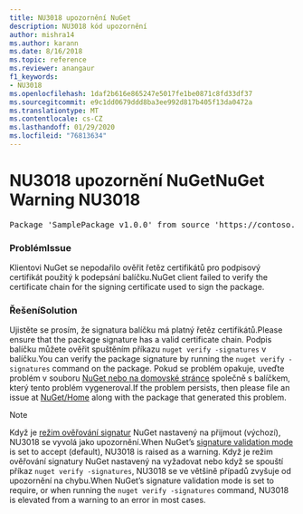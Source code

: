 ```yaml
---
title: NU3018 upozornění NuGet
description: NU3018 kód upozornění
author: mishra14
ms.author: karann
ms.date: 8/16/2018
ms.topic: reference
ms.reviewer: anangaur
f1_keywords:
- NU3018
ms.openlocfilehash: 1daf2b616e865247e5017fe1be0871c8fd33df37
ms.sourcegitcommit: e9c1dd0679ddd8ba3ee992d817b405f13da0472a
ms.translationtype: MT
ms.contentlocale: cs-CZ
ms.lasthandoff: 01/29/2020
ms.locfileid: "76813634"
---
```

# <a name="nuget-warning-nu3018"></a><span data-ttu-id="0bb97-103">NU3018 upozornění NuGet</span><span class="sxs-lookup"><span data-stu-id="0bb97-103">NuGet Warning NU3018</span></span>

<pre>Package 'SamplePackage v1.0.0' from source 'https://contoso.com/index.json': The primary signature found a chain building issue: A certificate chain processed, but terminated in a root certificate which is not trusted by the trust provider.</pre>

### <a name="issue"></a><span data-ttu-id="0bb97-104">Problém</span><span class="sxs-lookup"><span data-stu-id="0bb97-104">Issue</span></span>

<span data-ttu-id="0bb97-105">Klientovi NuGet se nepodařilo ověřit řetěz certifikátů pro podpisový certifikát použitý k podepsání balíčku.</span><span class="sxs-lookup"><span data-stu-id="0bb97-105">NuGet client failed to verify the certificate chain for the signing certificate used to sign the package.</span></span>


### <a name="solution"></a><span data-ttu-id="0bb97-106">Řešení</span><span class="sxs-lookup"><span data-stu-id="0bb97-106">Solution</span></span>

<span data-ttu-id="0bb97-107">Ujistěte se prosím, že signatura balíčku má platný řetěz certifikátů.</span><span class="sxs-lookup"><span data-stu-id="0bb97-107">Please ensure that the package signature has a valid certificate chain.</span></span> <span data-ttu-id="0bb97-108">Podpis balíčku můžete ověřit spuštěním příkazu `nuget verify -signatures` v balíčku.</span><span class="sxs-lookup"><span data-stu-id="0bb97-108">You can verify the package signature by running the `nuget verify -signatures` command on the package.</span></span> <span data-ttu-id="0bb97-109">Pokud se problém opakuje, uveďte problém v souboru [NuGet nebo na domovské stránce](https://github.com/NuGet/Home/issues) společně s balíčkem, který tento problém vygeneroval.</span><span class="sxs-lookup"><span data-stu-id="0bb97-109">If the problem persists, then please file an issue at [NuGet/Home](https://github.com/NuGet/Home/issues) along with the package that generated this problem.</span></span>


> [!Note]
> <span data-ttu-id="0bb97-110">Když je [režim ověřování signatur](../../consume-packages/installing-signed-packages.md#configure-package-signature-requirements) NuGet nastavený na přijmout (výchozí), NU3018 se vyvolá jako upozornění.</span><span class="sxs-lookup"><span data-stu-id="0bb97-110">When NuGet’s [signature validation mode](../../consume-packages/installing-signed-packages.md#configure-package-signature-requirements) is set to accept (default), NU3018 is raised as a warning.</span></span> <span data-ttu-id="0bb97-111">Když je režim ověřování signatury NuGet nastavený na vyžadovat nebo když se spouští příkaz `nuget verify -signatures`, NU3018 se ve většině případů zvyšuje od upozornění na chybu.</span><span class="sxs-lookup"><span data-stu-id="0bb97-111">When NuGet’s signature validation mode is set to require, or when running the `nuget verify -signatures` command, NU3018 is elevated from a warning to an error in most cases.</span></span> 
